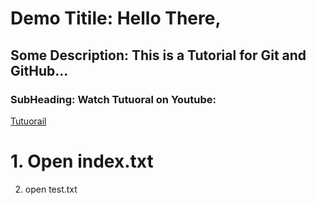 # Demo Titile: Hello There,

## Some Description: This is a Tutorial for Git and GitHub...

### SubHeading: Watch Tutuoral on Youtube:
[Tutuorail](https://www.youtube.com/watch?v=RGOj5yH7evk)

# 1. Open index.txt
2. open test.txt